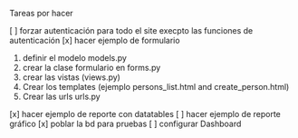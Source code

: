 Tareas por hacer

[ ] forzar autenticación para todo el site execpto las funciones de autenticación
[x] hacer ejemplo de formulario

1. definir el modelo models.py
2. crear la clase formulario en forms.py
3. crear las vistas (views.py)
4. Crear los templates (ejemplo persons_list.html and create_person.html)
5. Crear las urls urls.py



[x] hacer ejemplo de reporte con datatables
[ ] hacer ejemplo de reporte gráfico
[x] poblar la bd para pruebas
[ ] configurar Dashboard


